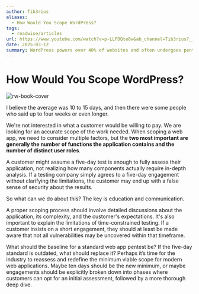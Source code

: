```yaml
---
author: Tib3rius
aliases:
  - How Would You Scope WordPress?
tags:
  - readwise/articles
url: https://www.youtube.com/watch?v=p-LLPDQte8w&ab_channel=Tib3rius?__readwiseLocation=
date: 2025-03-12
summary: WordPress powers over 40% of websites and often undergoes pentesting to find vulnerabilities. The author discusses the confusion around scoping pentests for WordPress, emphasizing that thorough testing may require more than the typical five days due to its complexity. He suggests that the industry should reconsider standard testing durations to reflect modern security needs.
---
```

# How Would You Scope WordPress?

![rw-book-cover](https://i.ytimg.com/vi/p-LLPDQte8w/maxresdefault.jpg)

I believe the average was 10 to 15 days, and then there were some people who said up to four weeks or even longer. [](https://read.readwise.io/read/01jp62gs5jwgckhn0dvdtsze2s)

We're not interested in what a customer would be willing to pay. We are looking for an accurate scope of the work needed. [](https://read.readwise.io/read/01jp62h4jpryc8nhz6ycxae58b)
When scoping a web app, we need to consider multiple factors, but the **two most important are generally the number of functions the application contains and the number of distinct user roles**. [](https://read.readwise.io/read/01jp62knyeyrkg2rsm3aj7ntn8)


A customer might assume a five-day test is enough to fully assess their application, not realizing how many components actually require in-depth analysis. If a testing company simply agrees to a five-day engagement without clarifying the limitations, the customer may end up with a false sense of security about the results.

So what can we do about this? The key is education and communication. 

A proper scoping process should involve detailed discussions about the application, its complexity, and the customer's expectations. It's also important to explain the limitations of time-constrained testing. If a customer insists on a short engagement, they should at least be made aware that not all vulnerabilities may be uncovered within that timeframe. [](https://read.readwise.io/read/01jp62dna1tsc2sc90gkj3v3j0)


What should the baseline for a standard web app pentest be? If the five-day standard is outdated, what should replace it? Perhaps it’s time for the industry to reassess and redefine the minimum viable scope for modern web applications. Maybe ten days should be the new minimum, or maybe engagements should be explicitly broken down into phases where customers can opt for an initial assessment, followed by a more thorough deep dive. [](https://read.readwise.io/read/01jp62j70x7285xbnbf5hj8twx)

